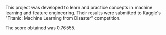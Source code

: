 This project was developed to learn and practice concepts in machine learning and feature engineering.
Their results were submitted to Kaggle's "Titanic: Machine Learning from Disaster" competition. 

The score obtained was 0.76555.
